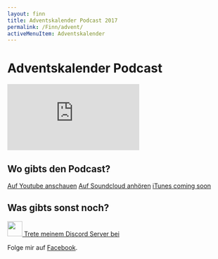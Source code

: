 ```yaml
---
layout: finn
title: Adventskalender Podcast 2017
permalink: /Finn/advent/
activeMenuItem: Adventskalender
---
```



# Adventskalender Podcast

<div class="container">
 <div class="embed-responsive embed-responsive-16by9">
  <iframe class="embed-responsive-item" src="https://www.youtube-nocookie.com/embed/8pWsGvhfTAE?rel=0" frameborder="0" allowfullscreen></iframe>
 </div>
</div>


## Wo gibts den Podcast?

<a class="btn btn-yt lhfix" role="button" href="https://www.youtube.com/channel/UCEnE4GAcNjJGxf9TwfdZdKQ">
  <i class="fa fa-youtube-play fa-2x pull-left"></i> Auf Youtube anschauen</a>
  
<a class="btn btn-outline btn-soundcloud lhfix" role="button" href="https://soundcloud.com/finn-n-koenig-der-gluecksforscher">
  <i class="fa fa-soundcloud  fa-2x pull-left"></i> Auf Soundcloud anhören</a>
  
<a class="btn btn-outline-dark lhfix" role="button" href="#" style="border-color: #A445D8;">
  <i class="fa fa-podcast fa-2x pull-left" style="color:#A445D8"></i>iTunes coming soon</a>

## Was gibts sonst noch?
<a role="button" class="btn btn-light lhfix" href="https://discord.gg/4uvMJJ3" style="border-color: #7289da;">
    <img src="https://discordapp.com/assets/f8389ca1a741a115313bede9ac02e2c0.svg" class="pull-left" height="34" width="34" >
    Trete meinem Discord Server bei
</a>


Folge mir auf [Facebook](https://www.facebook.com/derGluecksforscher/).
